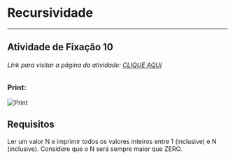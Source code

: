 # Recursividade  

---

## Atividade de Fixação 10  

###### Link para visitar a página da atividade: [CLIQUE AQUI](https://giunossauro.github.io/iFood_Lets-Code_Sala-842/)

### Print:

![Print]()

## Requisitos

Ler um valor N e imprimir todos os valores inteiros entre 1 (inclusive) e N (inclusive). Considere que o N será sempre maior que ZERO.  
 